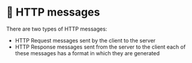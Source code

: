# 📝 HTTP messages

  
There are two types of HTTP messages:

  

- HTTP Request messages sent by the client to the server
- HTTP Response messages sent from the server to the client each of these messages has a format in which they are generated